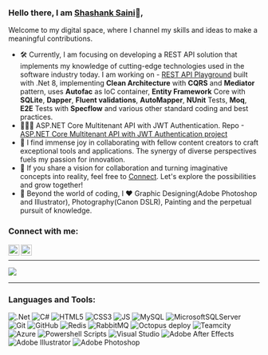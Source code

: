 ### Hello there, I am  <a href="https://in.linkedin.com/in/shashanksaini203">Shashank Saini</a>👋,

Welcome to my digital space, where I channel my skills and ideas to make a meaningful contributions.

- 🛠️ Currently, I am focusing on developing a REST API solution that implements my knowledge of cutting-edge technologies used in the software industry today. I am working on - [REST API Playground](https://github.com/ShashankSaini203/RestApiPlayground) built with .Net 8, implementing **Clean Architecture** with **CQRS** and **Mediator** pattern, uses **Autofac** as IoC container, **Entity Framework** Core with **SQLite**, **Dapper**, **Fluent validations**, **AutoMapper**, **NUnit** Tests, **Moq**, **E2E** Tests with **Specflow** and various other standard coding and best practices.
- 👨🏻‍💻 ASP.NET Core Multitenant API with JWT Authentication. Repo -[ASP.NET Core Multitenant API with JWT Authentication project](https://github.com/ShashankSaini203/Multitenant-API-with-JWT-Authentication-.NETCore5.0)
- 🌱 I find immense joy in collaborating with fellow content creators to craft exceptional tools and applications. The synergy of diverse perspectives fuels my passion for innovation.
- 💬 If you share a vision for collaboration and turning imaginative concepts into reality, feel free to [Connect](https://in.linkedin.com/in/shashanksaini203). Let's explore the possibilities and grow together!
- 🥷 Beyond the world of coding, I :heart: Graphic Designing(Adobe Photoshop and Illustrator), Photography(Canon DSLR), Painting and the perpetual pursuit of knowledge.

### Connect with me:

[<img align="left" alt="Shashank Saini-LinkedIn" width="22px" src="https://github.com/ShashankSaini203/ShashankSaini203/assets/85224795/39755a26-7e0e-4485-9308-7d662f42e11c" />](https://in.linkedin.com/in/shashanksaini203)
[<img align="left" alt="Shashank Saini-Instagram" width="22px" src="https://github.com/ShashankSaini203/ShashankSaini203/assets/85224795/46260184-f022-4807-99f2-014da057b014" />](https://www.instagram.com/shashank.evolution)

<br />

---

![](https://github-readme-stats.vercel.app/api/top-langs/?username=ShashankSaini203&theme=light&hide_border=false&include_all_commits=yes&count_private=false&layout=compact)

---
### Languages and Tools:

![.Net](https://img.shields.io/badge/.NET-5C2D91?style=for-the-badge&logo=.net&logoColor=white) 
![C#](https://img.shields.io/badge/c%23-%23239120.svg?style=for-the-badge&logo=c-sharp&logoColor=white) 
![HTML5](https://img.shields.io/badge/html5-%23E34F26.svg?style=for-the-badge&logo=html5&logoColor=white) 
![CSS3](https://img.shields.io/badge/CSS3-1572B6?style=for-the-badge&logo=css3&logoColor=white)
![JS](https://img.shields.io/badge/Javascript-F7DF1E?style=for-the-badge&logo=Javascript&logoColor=black)
![MySQL](https://img.shields.io/badge/mysql-%2300f.svg?style=for-the-badge&logo=mysql&logoColor=white) 
![MicrosoftSQLServer](https://img.shields.io/badge/Microsoft%20SQL%20Sever-CC2927?style=for-the-badge&logo=microsoft%20sql%20server&logoColor=white) 
![Git](https://img.shields.io/badge/Git-F05032?style=for-the-badge&logo=git&logoColor=white)
![GitHub](https://img.shields.io/badge/GitHub-181717?style=for-the-badge&logo=github&logoColor=white)
![Redis](https://img.shields.io/badge/redis-%23DD0031.svg?style=for-the-badge&logo=redis&logoColor=white) 
![RabbitMQ](https://img.shields.io/badge/RabbitMQ-FF6600?style=for-the-badge&logo=RabbitMQ&logoColor=white)
![Octopus deploy](https://img.shields.io/badge/Octopus%20deploy-2F93E0?style=for-the-badge&logo=octopusdeploy&logoColor=white)
![Teamcity](https://img.shields.io/badge/TeamCity-000000?style=for-the-badge&logo=TeamCity&logoColor=white)
![Azure](https://img.shields.io/badge/azure-%230072C6.svg?style=for-the-badge&logo=azure-devops&logoColor=white) 
![Powershell Scripts](https://img.shields.io/badge/powershell-5391FE?style=for-the-badge&logo=powershell&logoColor=white)
![Visual Studio](https://img.shields.io/badge/Visual%20Studio-5C2D91?style=for-the-badge&logo=visualstudio&logoColor=white)
![Adobe After Effects](https://img.shields.io/badge/Adobe%20After%20Effects-9999FF.svg?style=for-the-badge&logo=Adobe%20After%20Effects&logoColor=white) 
![Adobe Illustrator](https://img.shields.io/badge/adobeillustrator-%23FF9A00.svg?style=for-the-badge&logo=adobeillustrator&logoColor=white) 
![Adobe Photoshop](https://img.shields.io/badge/adobephotoshop-%2331A8FF.svg?style=for-the-badge&logo=adobephotoshop&logoColor=white)
<br/>
